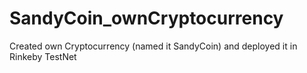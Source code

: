 # SandyCoin_ownCryptocurrency
Created own Cryptocurrency (named it SandyCoin) and deployed it in Rinkeby TestNet

